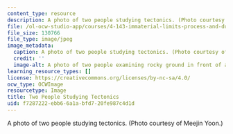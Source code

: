 ```yaml
---
content_type: resource
description: A photo of two people studying tectonics. (Photo courtesy of Meejin Yoon.)
file: /ol-ocw-studio-app/courses/4-143-immaterial-limits-process-and-duration-fall-2002/f7287222ebb66a1abfd720fe987c4d1d_4-143f02.jpg
file_size: 130766
file_type: image/jpeg
image_metadata:
  caption: A photo of two people studying tectonics. (Photo courtesy of Meejin Yoon.)
  credit: ''
  image-alt: A photo of two people examining rocky ground in front of a massive cliff-face.
learning_resource_types: []
license: https://creativecommons.org/licenses/by-nc-sa/4.0/
ocw_type: OCWImage
resourcetype: Image
title: Two People Studying Tectonics
uid: f7287222-ebb6-6a1a-bfd7-20fe987c4d1d
---
```

A photo of two people studying tectonics. (Photo courtesy of Meejin Yoon.)
